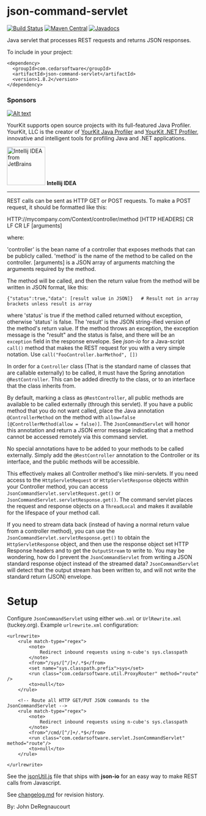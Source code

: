 json-command-servlet
====================
[![Build Status](https://travis-ci.org/jdereg/json-command-servlet.svg?branch=master)](https://travis-ci.org/jdereg/json-command-servlet)
[![Maven Central](https://maven-badges.herokuapp.com/maven-central/com.cedarsoftware/json-command-servlet/badge.svg)](https://maven-badges.herokuapp.com/maven-central/com.cedarsoftware/json-command-servlet)
[![Javadocs](http://www.javadoc.io/badge/com.cedarsoftware/json-command-servlet.svg?color=brightgreen)](http://www.javadoc.io/doc/com.cedarsoftware/json-command-servlet)

Java servlet that processes REST requests and returns JSON responses.

To include in your project:
```
<dependency>
  <groupId>com.cedarsoftware</groupId>
  <artifactId>json-command-servlet</artifactId>
  <version>1.8.2</version>
</dependency>
```
### Sponsors
[![Alt text](https://www.yourkit.com/images/yklogo.png "YourKit")](https://www.yourkit.com/.net/profiler/index.jsp)

YourKit supports open source projects with its full-featured Java Profiler.
YourKit, LLC is the creator of <a href="https://www.yourkit.com/java/profiler/index.jsp">YourKit Java Profiler</a>
and <a href="https://www.yourkit.com/.net/profiler/index.jsp">YourKit .NET Profiler</a>,
innovative and intelligent tools for profiling Java and .NET applications.

<a href="https://www.jetbrains.com/idea/"><img alt="Intellij IDEA from JetBrains" src="https://s-media-cache-ak0.pinimg.com/236x/bd/f4/90/bdf49052dd79aa1e1fc2270a02ba783c.jpg" data-canonical-src="https://s-media-cache-ak0.pinimg.com/236x/bd/f4/90/bdf49052dd79aa1e1fc2270a02ba783c.jpg" width="100" height="100" /></a>
**Intellij IDEA**
___
REST calls can be sent as HTTP GET or POST requests.  To make a POST request, it should be formatted like this:

HTTP://mycompany.com/Context/controller/method
[HTTP HEADERS]
CR LF CR LF
[arguments]

where:

'controller' is the bean name of a controller that exposes methods that can be publicly called.
'method' is the name of the method to be called on the controller.
[arguments] is a JSON array of arguments matching the arguments required by the method.

The method will be called, and then the return value from the method will be written in JSON format, like this:

    {"status":true,"data": [result value in JSON]}   # Result not in array brackets unless result is array

where 'status' is true if the method called returned without exception, otherwise 'status' is false.  The 'result'
is the JSON string-ified version of the method's return value.  If the method throws an exception, the exception
message is the "result" and the status is false, and there will be an `exception` field in the response envelope.  See 
*json-io* for a Java-script `call()` method that makes the REST request for you with a very simple notation.  Use 
`call("FooController.barMethod", [])`

In order for a `Controller` class (That is the standard name of classes that are callable externally) to be called,
it must have the Spring annotation `@RestController`.  This can be added directly to the class, or to an interface
that the class inherits from.

By default, marking a class as `@RestController`, all public methods are available to be called externally (through
this servlet).  If you have a public method that you do not want called, place the Java annotation `@ControllerMethod`
on the method with `allow=false` `[@ControllerMethod(allow = false)]`.  The `JsonCommandServlet` will honor this annotation
and return a JSON error message indicating that a method cannot be accessed remotely via this command servlet.

No special annotations have to be added to your methods to be called externally.  Simply add the `@RestController`
annotation to the Controller or its interface, and the public methods will be accessible.

This effectively makes all Controller method's like mini-servlets. If you need access to the `HttpServletRequest` or
`HttpServletResponse` objects within your Controller method, you can access `JsonCommandServlet.servletRequest.get()` or
`JsonCommandServlet.servletResponse.get()`.  The command servlet places the request and response objects on a `ThreadLocal`
and makes it available for the lifespace of your method call.

If you need to stream data back (instead of having a normal return value from a controller method), you can use 
the `JsonCommandServlet.servletResponse.get()` to obtain the `HttpServletResponse` object, and then use the response 
object set HTTP Response headers and to get the `OutputStream` to write to.  You may be wondering, how do I prevent 
the `JsonCommandServlet` from writing a JSON standard response object instead of the streamed data?  `JsonCommandServlet` 
will detect that the output stream has been written to, and will not write the standard return (JSON) envelope.

Setup
=====
Configure `JsonCommandServlet` using either `web.xml` or `UrlRewrite.xml` (tuckey.org).  Example `urlrewrite.xml` configuration:
    <?xml version="1.0" encoding="utf-8"?>
    <!DOCTYPE urlrewrite PUBLIC "-//tuckey.org//DTD UrlRewrite 4.0//EN"
            "http://www.tuckey.org/res/dtds/urlrewrite4.0.dtd">
    
    <urlrewrite>
        <rule match-type="regex">
            <note>
                Redirect inbound requests using n-cube's sys.classpath
            </note>
            <from>^/sys/[^/]+/.*$</from>
            <set name="sys.classpath.prefix">sys</set>
            <run class="com.cedarsoftware.util.ProxyRouter" method="route" />
            <to>null</to>
        </rule>
    
        <!-- Route all HTTP GET/PUT JSON commands to the JsonCommandServlet -->
        <rule match-type="regex">
            <note>
                Redirect inbound requests using n-cube's sys.classpath
            </note>
            <from>^/cmd/[^/]+/.*$</from>
            <run class="com.cedarsoftware.servlet.JsonCommandServlet" method="route"/>
            <to>null</to>
        </rule>
    
    </urlrewrite>


See the [jsonUtil.js](https://github.com/jdereg/json-io/blob/master/jsonUtil.js) file that ships with **json-io** for an easy way to make REST calls
from Javascript.

See [changelog.md](/changelog.md) for revision history.

By: John DeRegnaucourt
